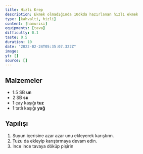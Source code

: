 ```yaml
---
title: Hızlı Krep
description: Ekmek olmadığında 10dkda hazırlanan hızlı ekmek
type: [kahvalti, hizli]
content: [hamurisi]
equipments: [tava]
difficulty: 0.1
taste: 0.5
duration: 10
date: "2022-02-24T05:35:07.322Z"
image: 
yt: []
source: []
---
```


## Malzemeler

- 1.5 SB **un**
- 2 SB **su**
- 1 çay kaşığı **tuz**
- 1 tatlı kaşığı **yağ**

## Yapılışı

1. Suyun içerisine azar azar unu ekleyerek karıştırın.
2. Tuzu da ekleyip karıştırmaya devam edin.
3. İnce ince tavaya döküp pişirin
